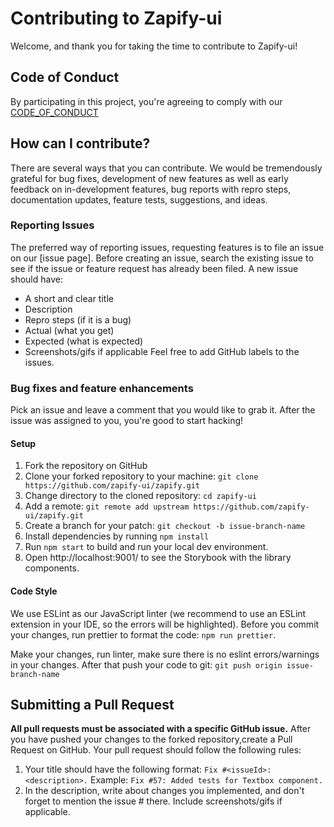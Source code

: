 # Contributing to Zapify-ui
Welcome, and thank you for taking the time to contribute to Zapify-ui!
## Code of Conduct
By participating in this project, you're agreeing to comply with our [CODE_OF_CONDUCT](https://github.com/zapify-ui/zapify/blob/master/CODE_OF_CONDUCT.md)
## How can I contribute?
There are several ways that you can contribute. We would be tremendously grateful for bug fixes, development of new features as well as early feedback on in-development features, bug reports with repro steps, documentation updates, feature tests, suggestions, and ideas.
### Reporting Issues
The preferred way of reporting issues, requesting features is to file an issue on our [issue page]. 
Before creating an issue, search the existing issue to see if the issue or feature request has already been filed. 
A new issue should have:
* A short and clear title
* Description
* Repro steps (if it is a bug)
* Actual (what you get)
* Expected (what is expected)
* Screenshots/gifs if applicable
Feel free to add GitHub labels to the issues.
### Bug fixes and feature enhancements
Pick an issue and leave a comment that you would like to grab it. After the issue was assigned to you, you're good to start hacking! 
#### Setup
1. Fork the repository on GitHub
2. Clone your forked repository to your machine:
`git clone https://github.com/zapify-ui/zapify.git`
3. Change directory to the cloned repository: `cd zapify-ui`
4. Add a remote: `git remote add upstream https://github.com/zapify-ui/zapify.git`
5. Create a branch for your patch: `git checkout -b issue-branch-name`
6. Install dependencies by running `npm install`
7. Run `npm start` to build and run your local dev environment.
8. Open http://localhost:9001/ to see the Storybook with the library components.

#### Code Style
We use ESLint as our JavaScript linter (we recommend to use an ESLint extension in your IDE, so the errors will be highlighted). Before you commit your changes, run prettier to format the code: `npm run prettier`.

Make your changes, run linter, make sure there is no eslint errors/warnings in your changes. After that push your code to git:
`git push origin issue-branch-name`

## Submitting a Pull Request
**All pull requests must be associated with a specific GitHub issue.**
After you have pushed your changes to the forked repository,create a Pull Request on GitHub. Your pull request should follow the following rules:
1. Your title should have the following format: `Fix #<issueId>: <description>.`
Example: `Fix #57: Added tests for Textbox component.`
2. In the description, write about changes you implemented, and don't forget to mention the issue # there. Include screenshots/gifs if applicable.
